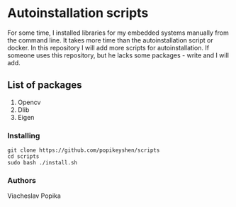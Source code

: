 # Autoinstallation scripts

For some time, I installed libraries for my embedded systems manually from the command line. It takes more time than the autoinstallation script or docker. In this repository I will add more scripts for autoinstallation. If someone uses this repository, but he lacks some packages - write and I will add.

## List of packages

1. Opencv
2. Dlib
3. Eigen

### Installing


```
git clone https://github.com/popikeyshen/scripts
cd scripts
sudo bash ./install.sh
```

### Authors

Viacheslav Popika
